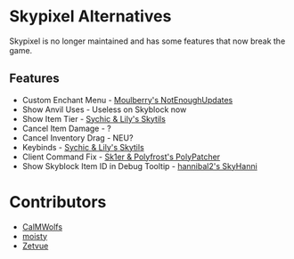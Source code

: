 # Skypixel Alternatives

Skypixel is no longer maintained
and has some features that now break
the game.

## Features

* Custom Enchant Menu - [Moulberry's NotEnoughUpdates](https://modrinth.com/mod/notenoughupdates)
* Show Anvil Uses - Useless on Skyblock now
* Show Item Tier - [Sychic & Lily's Skytils](https://github.com/Skytils/SkytilsMod/releases/latest)
* Cancel Item Damage - ?
* Cancel Inventory Drag - NEU?
* Keybinds - [Sychic & Lily's Skytils](https://github.com/Skytils/SkytilsMod/releases/latest)
* Client Command Fix - [Sk1er & Polyfrost's PolyPatcher](https://modrinth.com/mod/patcher)
* Show Skyblock Item ID in Debug Tooltip - [hannibal2's SkyHanni](https://modrinth.com/mod/skyhanni)

# Contributors

* [CalMWolfs](https://github.com/CalMWolfs)
* [moisty](https://github.com/Mqisty)
* [Zetvue](https://zetvue.github.io/)
